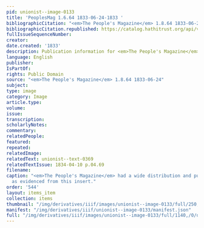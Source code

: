 ```yaml
---
pid: unionist--image-0133
title: 'PeoplesMag 1.6.64 1833-06-24-1833 '
bibliographicCitation: "<em>The People's Magazine</em> 1.8.64 1833-06-24"
bibliographicCitation.republished: https://catalog.hathitrust.org/api/volumes/oclc/6497679.html
fullIssueSequenceNumber: 
creator: 
date.created: '1833'
description: Publication information for <em>The People's Magazine</em>
language: English
publisher: 
IsPartOf: 
rights: Public Domain
source: "<em>The People's Magazine</em> 1.8.64 1833-06-24"
subject: 
type: image
category: Image
article.type: 
volume: 
issue: 
transcription: 
scholarlyNotes: 
commentary: 
relatedPeople: 
featured: 
repeated: 
relatedImage: 
relatedText: unionist--text-0369
relatedTextIssue: 1834-04-10 p.04.69
filename: 
caption: "<em>The People's Magazine</em> had a wide distribution and publication network,
  as evidenced from this insert."
order: '544'
layout: items_item
collection: items
thumbnail: "/img/derivatives/iiif/images/unionist--image-0133/full/250,/0/default.jpg"
manifest: "/img/derivatives/iiif/unionist--image-0133/manifest.json"
full: "/img/derivatives/iiif/images/unionist--image-0133/full/1140,/0/default.jpg"
---
```

